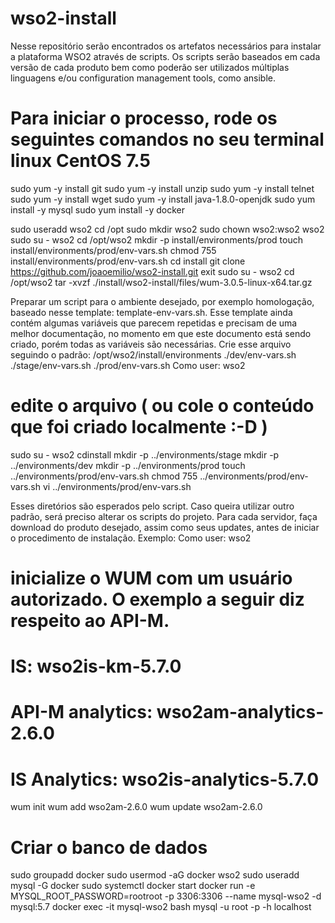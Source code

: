# wso2-install
Nesse repositório serão encontrados os artefatos necessários para instalar a plataforma WSO2 através de scripts. Os scripts serão baseados em cada versão de cada produto bem como poderão ser utilizados múltiplas linguagens e/ou configuration management tools, como ansible.

# Para iniciar o processo, rode os seguintes comandos no seu terminal linux CentOS 7.5

sudo yum -y install git
sudo yum -y install unzip 
sudo yum -y install telnet
sudo yum -y install wget
sudo yum -y install java-1.8.0-openjdk
sudo yum install -y mysql
sudo yum install -y docker

sudo useradd wso2
cd /opt
sudo mkdir wso2
sudo chown wso2:wso2 wso2
sudo su - wso2
cd /opt/wso2 
mkdir -p install/environments/prod
touch install/environments/prod/env-vars.sh
chmod 755 install/environments/prod/env-vars.sh
cd install
git clone https://github.com/joaoemilio/wso2-install.git
exit
sudo su - wso2
cd /opt/wso2
tar -xvzf ./install/wso2-install/files/wum-3.0.5-linux-x64.tar.gz


Preparar um script para o ambiente desejado, por exemplo homologação, baseado nesse template: template-env-vars.sh. Esse template ainda contém algumas variáveis que parecem repetidas e precisam de uma melhor documentação, no momento em que este documento está sendo criado, porém todas as variáveis são necessárias. 
Crie esse arquivo seguindo o padrão:
/opt/wso2/install/environments
   ./dev/env-vars.sh
   ./stage/env-vars.sh
   ./prod/env-vars.sh
Como user: wso2
# edite o arquivo ( ou cole o conteúdo que foi criado localmente :-D ) 
sudo su - wso2
cdinstall
mkdir -p ../environments/stage
mkdir -p ../environments/dev
mkdir -p ../environments/prod
touch ../environments/prod/env-vars.sh
chmod 755 ../environments/prod/env-vars.sh
vi ../environments/prod/env-vars.sh

Esses diretórios são esperados pelo script. Caso queira utilizar outro padrão, será preciso alterar os scripts do projeto. 
Para cada servidor, faça download do produto desejado, assim como seus updates, antes de iniciar o procedimento de instalação. Exemplo:
Como user: wso2
# inicialize o WUM com um usuário autorizado. O exemplo a seguir diz respeito ao API-M. 
# IS: wso2is-km-5.7.0
# API-M analytics: wso2am-analytics-2.6.0
# IS Analytics: wso2is-analytics-5.7.0

wum init
wum add wso2am-2.6.0
wum update wso2am-2.6.0

# Criar o banco de dados
sudo groupadd docker
sudo usermod -aG docker wso2
sudo useradd mysql -G docker
sudo systemctl docker start
docker run -e MYSQL_ROOT_PASSWORD=rootroot -p 3306:3306 --name mysql-wso2 -d mysql:5.7
docker exec -it mysql-wso2 bash
mysql -u root -p -h localhost
